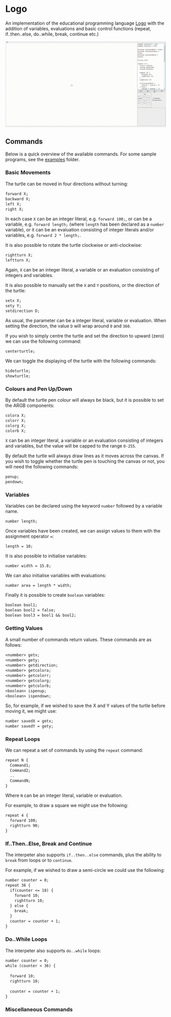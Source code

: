 # Logo
An implementation of the educational programming language [Logo](https://en.wikipedia.org/wiki/Logo_(programming_language)) with the addition of variables, evaluations and basic control functions (repeat, if..then..else, do..while, break, continue etc.)

![Screenshot](https://github.com/James-P-D/Logo/blob/master/screenshot.gif)

## Commands

Below is a quick overview of the available commands. For some sample programs, see the [examples](https://github.com/James-P-D/Logo/tree/master/src/Logo/Logo/examples) folder.

### Basic Movements

The turtle can be moved in four directions without turning:
```
forward X;
backward X;
left X;
right X;
```

In each case `X` can be an integer literal, e.g. `forward 100;`, or can be a variable, e.g. `forward length;` (where `length` has been declared as a `number` variable), or it can be an evaluation consisting of integer literals and/or variables, e.g. `forward 2 * length;`.

It is also possible to rotate the turtle clockwise or anti-clockwise:
```
rightturn X;
leftturn X;
```

Again, `X` can be an integer literal, a variable or an evaluation consisting of integers and variables.

It is also possible to manually set the `X` and `Y` positions, or the direction of the turtle:
```
setx X;
sety Y;
setdirection D;
```

As usual, the parameter can be a integer literal, variable or evaluation. When setting the direction, the value `D` will wrap around `0` and `360`.

If you wish to simply centre the turtle and set the direction to upward (zero) we can use the following command:
```
centerturtle;
```

We can toggle the displaying of the turtle with the following commands:
```
hideturtle;
showturtle;
```

### Colours and Pen Up/Down

By default the turtle pen colour will always be black, but it is possible to set the ARGB components:
```
colora X;
colorr X;
colorg X;
colorb X;
```

`X` can be an integer literal, a variable or an evaluation consisting of integers and variables, but the value will be capped to the range `0-255`.

By default the turtle will always draw lines as it moves across the canvas. If you wish to toggle whether the turtle pen is touching the canvas or not, you will need the following commands:
```
penup;
pendown;
```

### Variables

Variables can be declared using the keyword `number` followed by a variable name. 
```
number length;
```

Once variables have been created, we can assign values to them with the assignment operator `=`:
```
length = 10;
```

It is also possible to initialise variables:
```
number width = 15.8;
```

We can also initialise variables with evaluations:
```
number area = length * width;
```

Finally it is possible to create `boolean` variables:
```
boolean bool1;
boolean bool2 = false;
boolean bool3 = bool1 && bool2;
```

### Getting Values

A small number of commands return values. These commands are as follows:
```
<nummber> getx;
<nummber> gety;
<nummber> getdirection;
<nummber> getcolora;
<nummber> getcolorr;
<nummber> getcolorg;
<nummber> getcolorb;
<boolean> ispenup;
<boolean> ispendown;
```

So, for example, if we wished to save the X and Y values of the turtle before moving it, we might use:
```
number savedX = getx;
number savedY = gety;
```

### Repeat Loops

We can repeat a set of commands by using the `repeat` command:
```
repeat N {
  Command1;
  Command2;
  ..
  CommandN;
}
```

Where `N` can be an integer literal, variable or evaluation.

For example, to draw a square we might use the following:
```
repeat 4 {
  forward 100;
  rightturn 90;
}
```

### If..Then..Else, Break and Continue

The interpeter also supports `if..then..else` commands, plus the ability to `break` from loops or to `continue`.

For example, if we wished to draw a semi-circle we could use the following:
```
number counter = 0;
repeat 36 {
  if(counter <= 18) {
    forward 10;
    rightturn 10;
  } else {
    break;
  }
  counter = counter + 1;
}
```

### Do..While Loops

The interpeter also supports `do..while` loops:
```
number counter = 0;
while (counter < 36) {
  
  forward 10;
  rightturn 10;
  
  counter = counter + 1;
}
```

### Miscellaneous Commands

